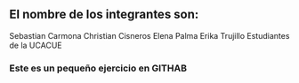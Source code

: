 ## El nombre de los integrantes son:
Sebastian Carmona
Christian Cisneros
Elena Palma
Erika Trujillo
Estudiantes de la UCACUE

### Este es un pequeño ejercicio en GITHAB
